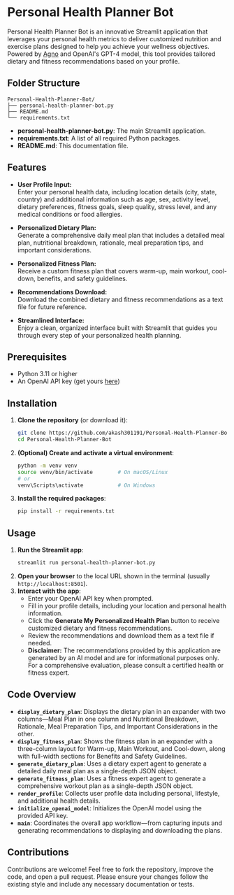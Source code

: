 # Personal Health Planner Bot

Personal Health Planner Bot is an innovative Streamlit application that leverages your personal health metrics to deliver customized nutrition and exercise plans designed to help you achieve your wellness objectives. Powered by [Agno](https://github.com/agno-agi/agno) and OpenAI's GPT-4 model, this tool provides tailored dietary and fitness recommendations based on your profile.

## Folder Structure

```
Personal-Health-Planner-Bot/
├── personal-health-planner-bot.py
├── README.md
└── requirements.txt
```

- **personal-health-planner-bot.py**: The main Streamlit application.
- **requirements.txt**: A list of all required Python packages.
- **README.md**: This documentation file.

## Features

- **User Profile Input:**  
  Enter your personal health data, including location details (city, state, country) and additional information such as age, sex, activity level, dietary preferences, fitness goals, sleep quality, stress level, and any medical conditions or food allergies.
  
- **Personalized Dietary Plan:**  
  Generate a comprehensive daily meal plan that includes a detailed meal plan, nutritional breakdown, rationale, meal preparation tips, and important considerations.

- **Personalized Fitness Plan:**  
  Receive a custom fitness plan that covers warm-up, main workout, cool-down, benefits, and safety guidelines.

- **Recommendations Download:**  
  Download the combined dietary and fitness recommendations as a text file for future reference.

- **Streamlined Interface:**  
  Enjoy a clean, organized interface built with Streamlit that guides you through every step of your personalized health planning.

## Prerequisites

- Python 3.11 or higher
- An OpenAI API key (get yours [here](https://platform.openai.com/account/api-keys))

## Installation

1. **Clone the repository** (or download it):
   ```bash
   git clone https://github.com/akash301191/Personal-Health-Planner-Bot.git
   cd Personal-Health-Planner-Bot
   ```

2. **(Optional) Create and activate a virtual environment**:
   ```bash
   python -m venv venv
   source venv/bin/activate        # On macOS/Linux
   # or
   venv\Scripts\activate           # On Windows
   ```

3. **Install the required packages**:
   ```bash
   pip install -r requirements.txt
   ```

## Usage

1. **Run the Streamlit app**:
   ```bash
   streamlit run personal-health-planner-bot.py
   ```
2. **Open your browser** to the local URL shown in the terminal (usually `http://localhost:8501`).
3. **Interact with the app**:
   - Enter your OpenAI API key when prompted.
   - Fill in your profile details, including your location and personal health information.
   - Click the **Generate My Personalized Health Plan** button to receive customized dietary and fitness recommendations.
   - Review the recommendations and download them as a text file if needed.
   - **Disclaimer:** The recommendations provided by this application are generated by an AI model and are for informational purposes only. For a comprehensive evaluation, please consult a certified health or fitness expert.

## Code Overview

- **`display_dietary_plan`**: Displays the dietary plan in an expander with two columns—Meal Plan in one column and Nutritional Breakdown, Rationale, Meal Preparation Tips, and Important Considerations in the other.
- **`display_fitness_plan`**: Shows the fitness plan in an expander with a three-column layout for Warm-up, Main Workout, and Cool-down, along with full-width sections for Benefits and Safety Guidelines.
- **`generate_dietary_plan`**: Uses a dietary expert agent to generate a detailed daily meal plan as a single-depth JSON object.
- **`generate_fitness_plan`**: Uses a fitness expert agent to generate a comprehensive workout plan as a single-depth JSON object.
- **`render_profile`**: Collects user profile data including personal, lifestyle, and additional health details.
- **`initialize_openai_model`**: Initializes the OpenAI model using the provided API key.
- **`main`**: Coordinates the overall app workflow—from capturing inputs and generating recommendations to displaying and downloading the plans.

## Contributions

Contributions are welcome! Feel free to fork the repository, improve the code, and open a pull request. Please ensure your changes follow the existing style and include any necessary documentation or tests.